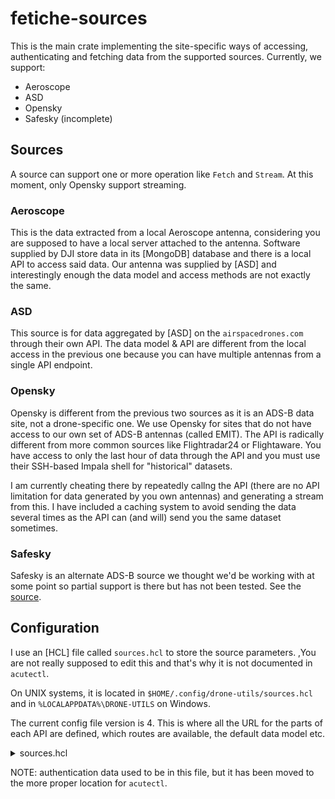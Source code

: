 
# fetiche-sources

This is the main crate implementing the site-specific ways of accessing, authenticating and fetching data from the
supported sources.  Currently, we support:

- Aeroscope
- ASD
- Opensky
- Safesky (incomplete)

## Sources

A source can support one or more operation like `Fetch` and `Stream`.  At this moment, only Opensky support streaming.

### Aeroscope

This is the data extracted from a local Aeroscope antenna, considering you are supposed to have a local server attached
to the antenna.  Software supplied by DJI store data in its [MongoDB] database and there is a local API to access said
data.  Our antenna was supplied by [ASD] and interestingly enough the data model and access methods are not exactly the
same.

### ASD

This source is for data aggregated by [ASD] on the `airspacedrones.com` through their own API.  The data model & API are
different from the local access in the previous one because you can have multiple antennas from a single API endpoint.

### Opensky

Opensky is different from the previous two sources as it is an ADS-B data site, not a drone-specific one.  We use Opensky
for sites that do not have access to our own set of ADS-B antennas (called EMIT).  The API is radically different from
more common sources like Flightradar24 or Flightaware.  You have access to only the last hour of data through the API and
you must use their SSH-based Impala shell for "historical" datasets.

I am currently cheating there by repeatedly callng the API (there are no API limitation for data generated by you own
antennas) and generating a stream from this.  I have included a caching system to avoid sending the data several times
as the API can (and will) send you the same dataset sometimes.

### Safesky

Safesky is an alternate ADS-B source we thought we'd be working with at some point so partial support is there but has not
been tested.  See the [source](src/access/safesky.rs).

## Configuration

I use an [HCL] file called `sources.hcl`  to store the source parameters.  ,You are not really supposed to edit this and 
that's why it is not documented in `acutectl`.

On UNIX systems, it is located in `$HOME/.config/drone-utils/sources.hcl` and in `%LOCALAPPDATA%\DRONE-UTILS` on
Windows.

The current config file version is 4. This is where all the URL for the parts of each API are defined, which routes are
available, the default data model etc.

<details>
<summary>sources.hcl</summary>

```hcl
version = 4

site "local" {
  features = ["fetch"]
  type     = "drone"
  format   = "aeroscope"
  base_url = "http://127.0.0.1:2400"
  routes   = {
    get = "/drone/get"
  }
}

site "big.site.aero" {
  features = ["fetch"]
  type     = "drone"
  format   = "asd"
  base_url = "https://api.site.aero"
  routes   = {
    get = "/api/journeys/filteredlocations/json"
  }
}

site "opensky" {
  features = ["fetch", "stream"]
  type     = "adsb"
  format   = "opensky"
  base_url = "https://opensky-network.org/api"
  routes   = {
    get = "/states/own"
  }
}

site "safesky" {
  features = ["fetch"]
  type     = "adsb"
  format   = "safesky"
  base_url = "https://public-api.safesky.app"
  routes   = {
    get = "/v1/beacons"
  }
}
```

</details>

NOTE: authentication data used to be in this file, but it has been moved to the more proper location for `acutectl`.

